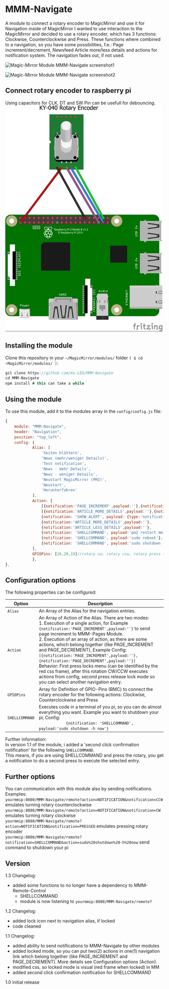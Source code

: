 # MMM-Navigate
A module to connect a rotary encoder to MagicMirror and use it for Navigation inside of MagicMirror
I wanted to use interaction to the MagicMirror and decided to use a rotary encoder, which has 3 functions: Clockwise, Counterclockwise and Press.
These functions where combined to a navigation, so you have some possibilities, f.e.: Page increment/decrement, Newsfeed Article more/less details and actions for notification system.
The navigation fades out, if not used.

![Magic-Mirror Module MMM-Navigate screenshot1](https://raw.githubusercontent.com/Ax-LED/MMM-Navigate/master/MMM-Navigate_screenshot1.jpg)

![Magic-Mirror Module MMM-Navigate screenshot2](https://raw.githubusercontent.com/Ax-LED/MMM-Navigate/master/MMM-Navigate_screenshot2.jpg)

## Connect rotary encoder to raspberry pi
Using capacitors for CLK, DT and SW Pin can be usefull for debouncing.
![Magic-Mirror Module MMM-Navigate rotary encoder](https://raw.githubusercontent.com/Ax-LED/MMM-Navigate/master/MMM-Navigate_fritzing_rotaryencoder.jpg)

## Installing the module
Clone this repository in your `~/MagicMirror/modules/` folder `( $ cd ~MagicMirror/modules/ )`:
````javascript
git clone https://github.com/Ax-LED/MMM-Navigate
cd MMM-Navigate
npm install # this can take a while
````

## Using the module

To use this module, add it to the modules array in the `config/config.js` file:
````javascript
{
	module: "MMM-Navigate",
	header: "Navigation",
	position: "top_left",
	config: {
			Alias: [
				'Seiten blättern',
				'News (mehr/weniger Details)',
				'Test notification',
				'News - mehr Details',
				'News - weniger Details',
				'Neustart MagicMirror (PM2)',
				'Neustart',
				'Herunterfahren'
			],
			Action: [
				[{notification:'PAGE_INCREMENT',payload:''},{notification:'PAGE_DECREMENT',payload:''}],//action array, first press locks menu, after this rotation CW/CCW executes, second press release lock mode
				[{notification:'ARTICLE_MORE_DETAILS',payload:''},{notification:'ARTICLE_LESS_DETAILS',payload:''}],
				{notification: 'SHOW_ALERT', payload: {type:'notification',message:'Dies ist eine Testnachricht'}},//single action, execute on press
				{notification:'ARTICLE_MORE_DETAILS',payload:''},
				{notification:'ARTICLE_LESS_DETAILS',payload:''},
				{notification: 'SHELLCOMMAND', payload:'pm2 restart mm'},
				{notification: 'SHELLCOMMAND', payload:'sudo reboot'},
				{notification: 'SHELLCOMMAND', payload:'sudo shutdown -h now'}
			],
			GPIOPins: [26,20,19]//rotary cw, rotary ccw, rotary press (BCM Numbering)
			},
},
````
## Configuration options

The following properties can be configured:


<table width="100%">
	<thead>
		<tr>
			<th>Option</th>
			<th width="100%">Description</th>
		</tr>
	</thead>
	<tbody>
		<tr>
			<td><code>Alias</code></td>
			<td>An Array of the Alias for the navigation entries.</td>
		</tr>
		<tr>
			<td><code>Action</code></td>
			<td>An Array of Action of the Alias. There are two modes:<br>1. Execution of a single action, for Example <code>{notification:'PAGE_INCREMENT',payload:''}</code> to send page increment to MMM-Pages Module.<br>
			2. Execution of an array of action, as there are some actions, which belong together (like PAGE_INCREMENT and PAGE_DECREMENT), Example Config: <code>[{notification:'PAGE_INCREMENT',payload:''},{notification:'PAGE_DECREMENT',payload:''}]</code><br>
			Behavior: First press locks menu (can be identified by the red css frame), after this rotation CW/CCW executes actions from config, second press release lock mode so you can select another navigation entry.</td>
		</tr>
		<tr>
			<td><code>GPIOPins</code></td>
			<td>Array for Definition of GPIO-Pins (BMC) to connect the rotary encoder for the following actions: Clockwise, Counterclockwise and Press</td>
		</tr>
		<tr>
			<td><code>SHELLCOMMAND</code></td>
			<td>Executes code in a terminal of you pi, so you can do almost everything you want. Example you want to shutdown your pi; Config: <code>
			{notification: 'SHELLCOMMAND', payload:'sudo shutdown -h now'}</code><br>
			</td>
		</tr>
   </table>
   Further information:<br>In version 1.1 of the module, i added a 'second click confirmation notification' for the following <code>SHELLCOMMAND</code>.<br>
   This means, if you are using SHELLCOMMAND and press the rotary, you get a notification to do a second press to execute the selected entry.

   ## Further options
   You can communication with this module also by sending notifications.
   Examples:<br>
   <code>yourmmip:8080/MMM-Navigate/remote?action=NOTIFICATION&notification=CCW</code> emulates turning rotary counterclockwise<br>
   <code>yourmmip:8080/MMM-Navigate/remote?action=NOTIFICATION&notification=CW</code> emulates turning rotary clockwise<br>
   <code>yourmmip:8080/MMM-Navigate/remote?action=NOTIFICATION&notification=PRESSED</code> emulates pressing rotary encoder<br>
   <code>yourmmip:8080/MMM-Navigate/remote?notification=SHELLCOMMAND&action=sudo%20shutdown%20-h%20now</code> send command to shutdown your pi

   ## Version
   1.3 Changelog:
   - added some functions to no longer have a dependency to MMM-Remote-Control
      - SHELLCOMMAND
	  - module is now listening to <code>yourmmip:8080/MMM-Navigate/remote?</code>

   1.2 Changelog:
   - added lock icon next to navigation alias, if locked
   - code cleaned
   
   1.1
   Changelog:
   - added ability to send notifications to MMM-Navigate by other modules
   - added locked mode, so you can put two(2) actions in one(1) navigation link which belong together (like PAGE_INCREMENT and PAGE_DECREMENT). More details see Configuration options (Action).
   - modified css, so locked mode is visual (red frame when locked) in MM
   - added second click confirmation notification for SHELLCOMMAND
   
   1.0 initial release
